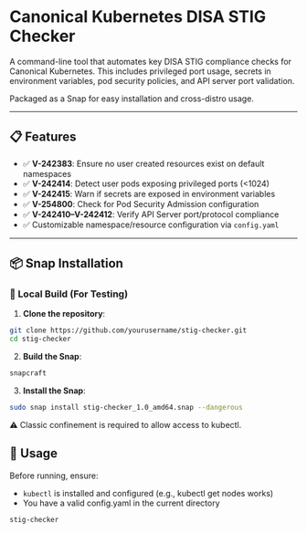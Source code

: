 # Canonical Kubernetes DISA STIG Checker

A command-line tool that automates key DISA STIG compliance checks for Canonical Kubernetes. This includes privileged port usage, secrets in environment variables, pod security policies, and API server port validation.

Packaged as a Snap for easy installation and cross-distro usage.

---

## 📋 Features

- ✅ **V-242383**: Ensure no user created resources exist on default namespaces
- ✅ **V-242414**: Detect user pods exposing privileged ports (<1024)
- ✅ **V-242415**: Warn if secrets are exposed in environment variables
- ✅ **V-254800**: Check for Pod Security Admission configuration
- ✅ **V-242410–V-242412**: Verify API Server port/protocol compliance
- ✅ Customizable namespace/resource configuration via `config.yaml`

---

## 📦 Snap Installation

### 🧪 Local Build (For Testing)

1. **Clone the repository**:

```bash
git clone https://github.com/yourusername/stig-checker.git
cd stig-checker
```

2. **Build the Snap**:

```bash
snapcraft
```

3. **Install the Snap**:

```bash
sudo snap install stig-checker_1.0_amd64.snap --dangerous
```

⚠️ Classic confinement is required to allow access to kubectl.

## 🚀 Usage

Before running, ensure:

- `kubectl` is installed and configured (e.g., kubectl get nodes works)
- You have a valid config.yaml in the current directory

```bash
stig-checker
```
